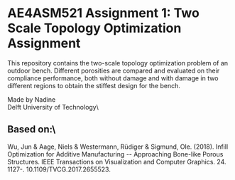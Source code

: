 # AE4ASM521 Assignment 1: Two Scale Topology Optimization Assignment
This repository contains the two-scale topology optimization problem of an outdoor bench. Different porosities are compared and evaluated
on their compliance performance, both without damage and with damage in two different regions to obtain the stiffest design for the bench.

Made by Nadine \
Delft University of Technology\

## Based on:\
Wu, Jun & Aage, Niels & Westermann, Rüdiger & Sigmund, Ole. (2018). Infill Optimization for Additive Manufacturing -- Approaching Bone-like Porous Structures. IEEE Transactions on Visualization and Computer Graphics. 24. 1127-. 10.1109/TVCG.2017.2655523. 
